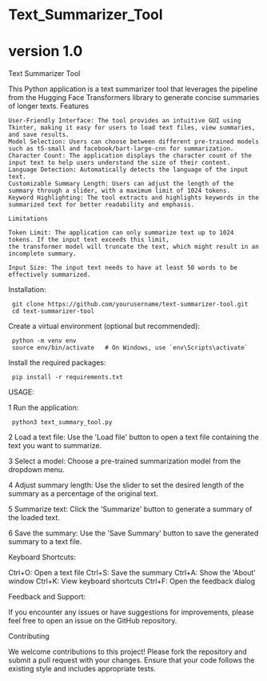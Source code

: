 # Text_Summarizer_Tool
# version 1.0


Text Summarizer Tool

This Python application is a text summarizer tool that leverages the pipeline from the Hugging Face Transformers library to generate concise summaries of longer texts.
Features

    User-Friendly Interface: The tool provides an intuitive GUI using Tkinter, making it easy for users to load text files, view summaries, and save results.
    Model Selection: Users can choose between different pre-trained models such as t5-small and facebook/bart-large-cnn for summarization.
    Character Count: The application displays the character count of the input text to help users understand the size of their content.
    Language Detection: Automatically detects the language of the input text.
    Customizable Summary Length: Users can adjust the length of the summary through a slider, with a maximum limit of 1024 tokens.
    Keyword Highlighting: The tool extracts and highlights keywords in the summarized text for better readability and emphasis.

    Limitations

    Token Limit: The application can only summarize text up to 1024 tokens. If the input text exceeds this limit, 
    the transformer model will truncate the text, which might result in an incomplete summary.
    
    Input Size: The input text needs to have at least 50 words to be effectively summarized.



Installation:

     git clone https://github.com/yourusername/text-summarizer-tool.git
     cd text-summarizer-tool

Create a virtual environment (optional but recommended):

     python -m venv env
     source env/bin/activate   # On Windows, use `env\Scripts\activate`

Install the required packages:

     pip install -r requirements.txt

USAGE:

1 Run the application:

     python3 text_summary_tool.py


2 Load a text file: Use the 'Load file' button to open a text file containing the text you want to summarize.

3 Select a model: Choose a pre-trained summarization model from the dropdown menu.

4 Adjust summary length: Use the slider to set the desired length of the summary as a percentage of the original text.

5 Summarize text: Click the 'Summarize' button to generate a summary of the loaded text.

6 Save the summary: Use the 'Save Summary' button to save the generated summary to a text file.

Keyboard Shortcuts:

Ctrl+O: Open a text file
Ctrl+S: Save the summary
Ctrl+A: Show the 'About' window
Ctrl+K: View keyboard shortcuts
Ctrl+F: Open the feedback dialog  

 Feedback and Support:

If you encounter any issues or have suggestions for improvements, please feel free to open an issue on the GitHub repository.

Contributing

We welcome contributions to this project! Please fork the repository and submit a pull request with your changes. Ensure that your code follows the existing style and includes appropriate tests.
